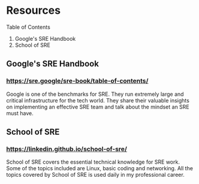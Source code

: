 # Resources

Table of Contents
1. Google's SRE Handbook
2. School of SRE

## Google's SRE Handbook
### https://sre.google/sre-book/table-of-contents/ 
Google is one of the benchmarks for SRE. They run extremely large and critical infrastructure for the tech world. They share their valuable insights on implementing an effective SRE team and talk about the mindset an SRE must have.

## School of SRE
### https://linkedin.github.io/school-of-sre/
School of SRE covers the essential technical knowledge for SRE work. Some of the topics included are Linux, basic coding and networking. All the topics covered by School of SRE is used daily in my professional career.
